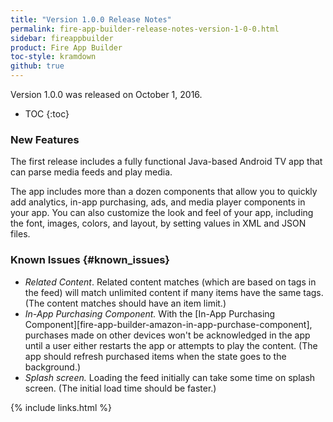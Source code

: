 ```yaml
---
title: "Version 1.0.0 Release Notes"
permalink: fire-app-builder-release-notes-version-1-0-0.html
sidebar: fireappbuilder
product: Fire App Builder
toc-style: kramdown
github: true
---
```


Version 1.0.0 was released on October 1, 2016.

* TOC
{:toc}

### New Features

The first release includes a fully functional Java-based Android TV app that can parse media feeds and play media.

The app includes more than a dozen components that allow you to quickly add analytics, in-app purchasing, ads, and media player components in your app. You can also customize the look and feel of your app, including the font, images, colors, and layout, by setting values in XML and JSON files.

### Known Issues {#known_issues}

*  *Related Content*. Related content matches (which are based on tags in the feed) will match unlimited content if many items have the same tags. (The content matches should have an item limit.)
*  *In-App Purchasing Component.* With the [In-App Purchasing Component][fire-app-builder-amazon-in-app-purchase-component], purchases made on other devices won't be acknowledged in the app until a user either restarts the app or attempts to play the content. (The app should refresh purchased items when the state goes to the background.)
*  *Splash screen.* Loading the feed initially can take some time on splash screen. (The initial load time should be faster.)


{% include links.html %}
